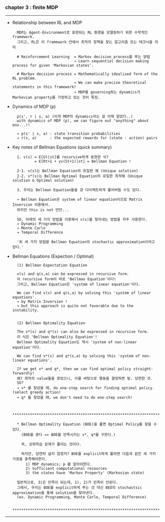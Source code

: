 ### chapter 3 : finite MDP
---

- Relationship between RL and MDP
  
        MDP는 Agent-Environment로 표현되는 RL 환경을 모델링하기 위한 수학적인 framework.
        그리고, RL은 이 framework 안에서 최적의 정책을 찾는 알고리즘 또는 테크닉을 의미
  
        # Reinforcement Learning  = Markov decision process를 푸는 방법
                                  ➔ Learn sequential decision making process for given 'Markovian states'.
  
        # Markov decision process = Mathematically idealized form of the RL problem.                                
                                  ➔ We can make precise theoretical statements in this framework! 
                                  ➔ MDP를 governing하는 dynamics가 Markovian property를 가정하고 있는 것이 특징. 
                  

- Dynamics of MDP (p)

        p(s', r | s, a) (이게 MDP의 dynamics라는 걸 이제 알았다..)
        with dynamics of MDP (p), we can figure out "anything" about env...!!
        
        ➔ p(s' | s, a) : state transition probabilities
        ➔ r(s, a)      : the expected rewards for (state - action) pairs
        


- Key notes of Bellman Equations (quick summary)

        1. v(s) = E[Gt|st]를 recursive하게 표현한 식?
                = E[Rt+1 + γv(St+1)|st] = Bellman Equation !
                  
        2-1. v(s)는 Bellman Equation의 유일한 해 (Unique solution)
        2-2. v*(s)는 Bellman Optimal Equation의 유일한 최적해 (Unique solution & Optimal solution)  

        3. 우리는 Bellman Equation들을 걍 다이렉트하게 풀어버릴 수도 있다.
  
        ➔ Bellman Equation은 system of linear equation이므로 Matrix Inversion 이용해서.
        하지만 this is not 만만...
  
        SO, 아래의 세 가지 방법을 이용해서 v(s)를 찾아내는 방법을 자주 사용한다.
        ➔ Dynamic Programming 
        ➔ Monte Carlo
        ➔ Temporal Difference 

        '위 세 가지 방법을 Bellman Equation의 stochastic approximation이라고 한다.'


- Bellman Equations (Expection / Optimal)
        
        (1) Bellman Expectation Equation
  
        v(s) and q(s,a) can be expressed in recursive form.
        이 recursive form이 바로 'Bellman Equation'이다!
        그리고, Bellman Equation은 'system of linear equation'이다.
 
        We can find v(s) and q(s,a) by solving this 'system of linear equations'.
        ➔ by Matrix Inversion !
        ➔ but this approach is quite not favorable due to the instability.


        (2) Bellman Optimality Equation

        The v*(s) and q*(s) can also be expressed in recursive form.
        이 식은 'Bellman Optimality Equation'!  
        Bellman Optimality Equation도 역시 'system of non-linear equation'이다.
      
        We can find v*(s) and q*(s,a) by solving this 'system of non-linear equations'.
  
        If we get v* and q*, then we can find optimal policy straight-forwardly!
        왜? 최적의 value들을 찾았으니, 이를 바탕으로 행동을 결정하면 됨. 당연한 것.
        SO?
        ➔ v* 를 찾았을 때, do one-step search for finding optimal policy. (select greedy action)
        ➔ q* 를 찾았을 때, we don't need to do one-step search!    

        
        ***************************************************************************************************

        * Bellman Optimality Equation (BOE)을 풀면 Optimal Policy를 찾을 수 있다.
          (BOE를 푼다 == BOE를 만족시키는 v*, q*를 구한다.)
  
          즉, 강화학습 문제가 풀리는 것이다. 

          하지만, 당연히 쉽지 않겠지? BOE를 explicit하게 풀려면 다음과 같은 세 가지 가정을 충족해야한다.
            1) MDP dynamics; p 를 알아야한다. 
            2) Sufficient computational resources 
            3) the states have 'Markov Property' (Markovian state)

        일반적으로, 3)은 만족이 되는데, 1), 2)가 만족이 안된다. 
        그래서, 우리는 BOE를 explicit하게 푸는 것 대신 BEO의 stochastsic approximation을 통해 solution을 찾아낸다.
        (ex. Dynamic Programming, Monte Carlo, Temporal Difference)

        ***************************************************************************************************

---








        








            

